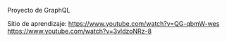 Proyecto de GraphQL

Sitio de aprendizaje:
https://www.youtube.com/watch?v=QG-qbmW-wes <br>
https://www.youtube.com/watch?v=3vldzoNRz-8
